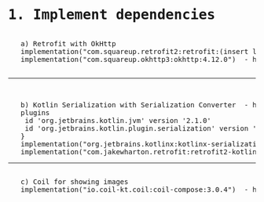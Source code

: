 <pre>
<h1>1. Implement dependencies  </h1>
   a) Retrofit with OkHttp  
   implementation("com.squareup.retrofit2:retrofit:(insert latest version)") - https://github.com/square/retrofit
   implementation("com.squareup.okhttp3:okhttp:4.12.0")  - https://square.github.io/okhttp/
   <hr>

   b) Kotlin Serialization with Serialization Converter  - https://kotlinlang.org/docs/serialization.html
   plugins 
    id 'org.jetbrains.kotlin.jvm' version '2.1.0'
    id 'org.jetbrains.kotlin.plugin.serialization' version '2.1.0'
   }    
   implementation("org.jetbrains.kotlinx:kotlinx-serialization-json:1.7.3" 
   implementation("com.jakewharton.retrofit:retrofit2-kotlinx-serialization-converter:1.0.0") - https://github.com/JakeWharton/retrofit2-kotlinx-serialization-converter
<hr>
   c) Coil for showing images
   implementation("io.coil-kt.coil:coil-compose:3.0.4")  - https://coil-kt.github.io/coil/compose/

</pre>
